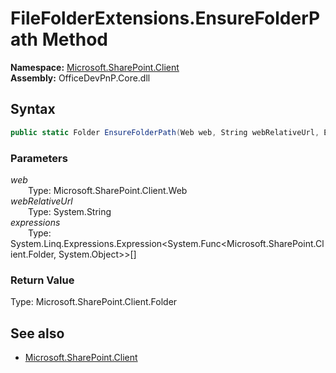 # FileFolderExtensions.EnsureFolderPath Method  
  

**Namespace:** [Microsoft.SharePoint.Client](Microsoft.SharePoint.Client.md)  
**Assembly:** OfficeDevPnP.Core.dll  
## Syntax
```C#
public static Folder EnsureFolderPath(Web web, String webRelativeUrl, Expression<Func<Folder, Object>>[] expressions)
```
### Parameters
*web*  
&emsp;&emsp;Type: Microsoft.SharePoint.Client.Web  
*webRelativeUrl*  
&emsp;&emsp;Type: System.String  
*expressions*  
&emsp;&emsp;Type: System.Linq.Expressions.Expression<System.Func<Microsoft.SharePoint.Client.Folder, System.Object>>[]  
### Return Value
Type: Microsoft.SharePoint.Client.Folder  

## See also
- [Microsoft.SharePoint.Client](Microsoft.SharePoint.Client.md)
